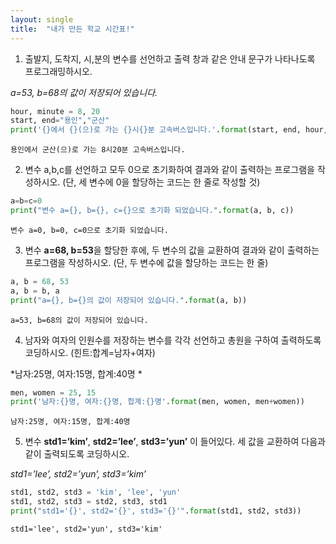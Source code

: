 ```yaml
---
layout: single
title:  "내가 만든 학교 시간표!"
---
```


1. 출발지, 도착지, 시,분의 변수를 선언하고 출력 창과 같은 안내 문구가 나타나도록 프로그래밍하시오. 

*a=53, b=68의 값이 저장되어 있습니다.*


```python
hour, minute = 8, 20
start, end="용인","군산"
print('{}에서 {}(으)로 가는 {}시{}분 고속버스입니다.'.format(start, end, hour,  minute)) 
```

    용인에서 군산(으)로 가는 8시20분 고속버스입니다.


2. 변수 a,b,c를 선언하고 모두 0으로 초기화하여 결과와 같이 출력하는 프로그램을 작성하시오. (단, 세 변수에 0을 할당하는 코드는 한 줄로 작성할 것)


```python
a=b=c=0
print("변수 a={}, b={}, c={}으로 초기화 되었습니다.".format(a, b, c)) 
```

    변수 a=0, b=0, c=0으로 초기화 되었습니다.


3. 변수 **a=68, b=53**을 할당한 후에, 두 변수의 값을 교환하여 결과와 같이 출력하는 프로그램을 작성하시오. (단, 두 변수에 값을 할당하는 코드는 한 줄)


```python
a, b = 68, 53 
a, b = b, a 
print("a={}, b={}의 값이 저장되어 있습니다.".format(a, b)) 
```

    a=53, b=68의 값이 저장되어 있습니다.


4. 남자와 여자의 인원수를 저장하는 변수를 각각 선언하고 총원을 구하여 출력하도록 코딩하시오.
(힌트:합계=남자+여자) 

*남자:25명, 여자:15명, 합계:40명 *


```python
men, women = 25, 15
print('남자:{}명, 여자:{}명, 합계:{}명'.format(men, women, men+women))
```

    남자:25명, 여자:15명, 합계:40명


5. 변수 **std1=’kim’**, **std2=’lee’**, **std3=’yun’** 이 들어있다. 세 값을 교환하여 다음과 같이 출력되도록 코딩하시오.

*std1=’lee’, std2=’yun’, std3=’kim’*


```python
std1, std2, std3 = 'kim', 'lee', 'yun'
std1, std2, std3 = std2, std3, std1
print("std1='{}', std2='{}', std3='{}'".format(std1, std2, std3))
```

    std1='lee', std2='yun', std3='kim'

